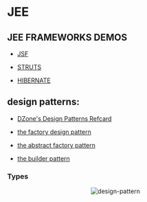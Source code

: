 # JEE

## JEE FRAMEWORKS DEMOS

* [JSF](https://github.com/ilkou/jsf-demo)

* [STRUTS](https://github.com/ilkou/struts-demo)

* [HIBERNATE](https://github.com/ilkou/hibernate-demo)

## design patterns:

* [DZone's Design Patterns Refcard](https://dzone.com/refcardz/design-patterns)

* [the factory design pattern](https://dzone.com/articles/the-factory-design-pattern)

* [the abstract factory pattern](https://dzone.com/articles/abstract-factory-design-pattern)

* [the builder pattern](https://dzone.com/articles/design-patterns-the-builder-pattern)

### Types

<div align="center"><div align="center">

![design-pattern](https://github.com/ilkou/JEE-TPs/tree/main/resources/Design-Patterns-in-Java.png "design-pattern")

</div>
